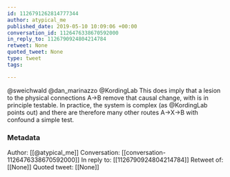 ```yaml
---
id: 1126791262814777344
author: atypical_me
published_date: 2019-05-10 10:09:06 +00:00
conversation_id: 1126476338670592000
in_reply_to: 1126790924804214784
retweet: None
quoted_tweet: None
type: tweet
tags:

---
```


@sweichwald @dan_marinazzo @KordingLab This does imply that a lesion to the physical connections A→B remove that causal change, with is in principle testable. In practice, the system is complex (as @KordingLab points out) and there are therefore many other routes A→X→B with confound a simple test.

### Metadata

Author: [[@atypical_me]]
Conversation: [[conversation-1126476338670592000]]
In reply to: [[1126790924804214784]]
Retweet of: [[None]]
Quoted tweet: [[None]]
